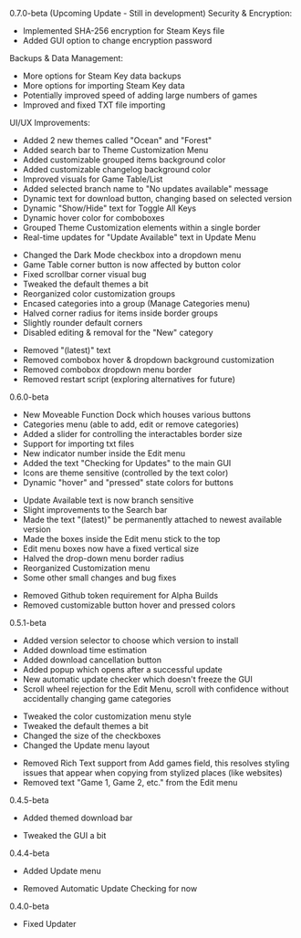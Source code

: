 0.7.0-beta (Upcoming Update - Still in development)
Security & Encryption:
+ Implemented SHA-256 encryption for Steam Keys file
+ Added GUI option to change encryption password

Backups & Data Management:
* More options for Steam Key data backups
* More options for importing Steam Key data
* Potentially improved speed of adding large numbers of games
* Improved and fixed TXT file importing

UI/UX Improvements:
+ Added 2 new themes called "Ocean" and "Forest"
+ Added search bar to Theme Customization Menu
+ Added customizable grouped items background color
+ Added customizable changelog background color
+ Improved visuals for Game Table/List
+ Added selected branch name to "No updates available" message
+ Dynamic text for download button, changing based on selected version
+ Dynamic "Show/Hide" text for Toggle All Keys
+ Dynamic hover color for comboboxes
+ Grouped Theme Customization elements within a single border
+ Real-time updates for "Update Available" text in Update Menu
* Changed the Dark Mode checkbox into a dropdown menu
* Game Table corner button is now affected by button color
* Fixed scrollbar corner visual bug
* Tweaked the default themes a bit
* Reorganized color customization groups
* Encased categories into a group (Manage Categories menu)
* Halved corner radius for items inside border groups
* Slightly rounder default corners
* Disabled editing & removal for the "New" category
- Removed "(latest)" text
- Removed combobox hover & dropdown background customization
- Removed combobox dropdown menu border
- Removed restart script (exploring alternatives for future)

0.6.0-beta
+ New Moveable Function Dock which houses various buttons
+ Categories menu (able to add, edit or remove categories)
+ Added a slider for controlling the interactables border size
+ Support for importing txt files
+ New indicator number inside the Edit menu
+ Added the text "Checking for Updates" to the main GUI
+ Icons are theme sensitive (controlled by the text color)
+ Dynamic "hover" and "pressed" state colors for buttons
* Update Available text is now branch sensitive
* Slight improvements to the Search bar
* Made the text "(latest)" be permanently attached to newest available version
* Made the boxes inside the Edit menu stick to the top
* Edit menu boxes now have a fixed vertical size
* Halved the drop-down menu border radius
* Reorganized Customization menu
* Some other small changes and bug fixes
- Removed Github token requirement for Alpha Builds
- Removed customizable button hover and pressed colors

0.5.1-beta
+ Added version selector to choose which version to install
+ Added download time estimation
+ Added download cancellation button
+ Added popup which opens after a successful update
+ New automatic update checker which doesn't freeze the GUI
+ Scroll wheel rejection for the Edit Menu, scroll with confidence without accidentally changing game categories
* Tweaked the color customization menu style
* Tweaked the default themes a bit
* Changed the size of the checkboxes
* Changed the Update menu layout
- Removed Rich Text support from Add games field, this resolves 
styling issues that appear when copying from stylized places (like websites)
- Removed text "Game 1, Game 2, etc." from the Edit menu

0.4.5-beta
+ Added themed download bar
* Tweaked the GUI a bit

0.4.4-beta
+ Added Update menu
- Removed Automatic Update Checking for now

0.4.0-beta
* Fixed Updater
